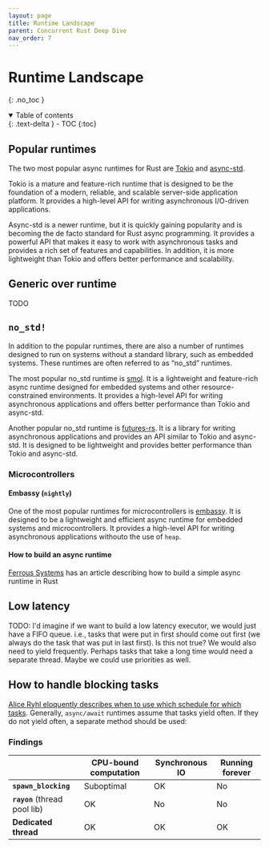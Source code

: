 ```yaml
---
layout: page
title: Runtime Landscape
parent: Concurrent Rust Deep Dive
nav_order: 7
---
```


# Runtime Landscape
{: .no_toc }

<details open markdown="block">
  <summary>
    Table of contents
  </summary>
  {: .text-delta }
- TOC
{:toc}
</details>


## Popular runtimes

The two most popular async runtimes for Rust are [Tokio](https://tokio.rs/) and [async-std](https://async.rs/).

Tokio is a mature and feature-rich runtime that is designed to be the foundation of a modern, reliable, and scalable server-side application platform. It provides a high-level API for writing asynchronous I/O-driven applications.

Async-std is a newer runtime, but it is quickly gaining popularity and is becoming the de facto standard for Rust async programming. It provides a powerful API that makes it easy to work with asynchronous tasks and provides a rich set of features and capabilities. In addition, it is more lightweight than Tokio and offers better performance and scalability.

## Generic over runtime
TODO 

## `no_std!`
In addition to the popular runtimes, there are also a number of runtimes designed to run on systems without a standard library, such as embedded systems. These runtimes are often referred to as “no_std” runtimes.

The most popular no_std runtime is [smol](https://github.com/stjepang/smol). It is a lightweight and feature-rich async runtime designed for embedded systems and other resource-constrained environments. It provides a high-level API for writing asynchronous applications and offers better performance than Tokio and async-std.

Another popular no_std runtime is [futures-rs](https://github.com/rust-lang-nursery/futures-rs). It is a library for writing asynchronous applications and provides an API similar to Tokio and async-std. It is designed to be lightweight and provides better performance than Tokio and async-std.

### Microcontrollers 

#### Embassy (`nightly`)

One of the most popular runtimes for microcontrollers is [embassy](https://github.com/rust-embedded/embassy). It is designed to be a lightweight and efficient async runtime for embedded systems and microcontrollers. It provides a high-level API for writing asynchronous applications withouto the use of `heap`.

#### How to build an async runtime

[Ferrous Systems](https://ferrous-systems.com/blog/async-on-embedded/) has an article describing how to build a simple async runtime in Rust

## Low latency

TODO:
I'd imagine if we want to build a low latency executor, we would just have a FIFO queue. i.e., tasks that were put in first
should come out first (we always do the task that was put in last first). Is this not true? We would also need to yield 
frequently. Perhaps tasks that take a long time would need a separate thread. Maybe we could use priorities as well.

## How to handle blocking tasks

[Alice Ryhl eloquently describes when to use which schedule for which tasks](https://ryhl.io/blog/async-what-is-blocking/).
Generally, `async/await` runtimes assume that tasks yield often. If they do not yield often, a separate method should be used:

### Findings


|                               | CPU-bound computation | Synchronous IO | Running forever |
| ----------------------------- | --------------------- | -------------- | --------------- |
| **`spawn_blocking`**          | Suboptimal            | OK             | No              |
| **`rayon`** (thread pool lib) | OK                    | No             | No              |
| **Dedicated thread**          | OK                    | OK             | OK              |